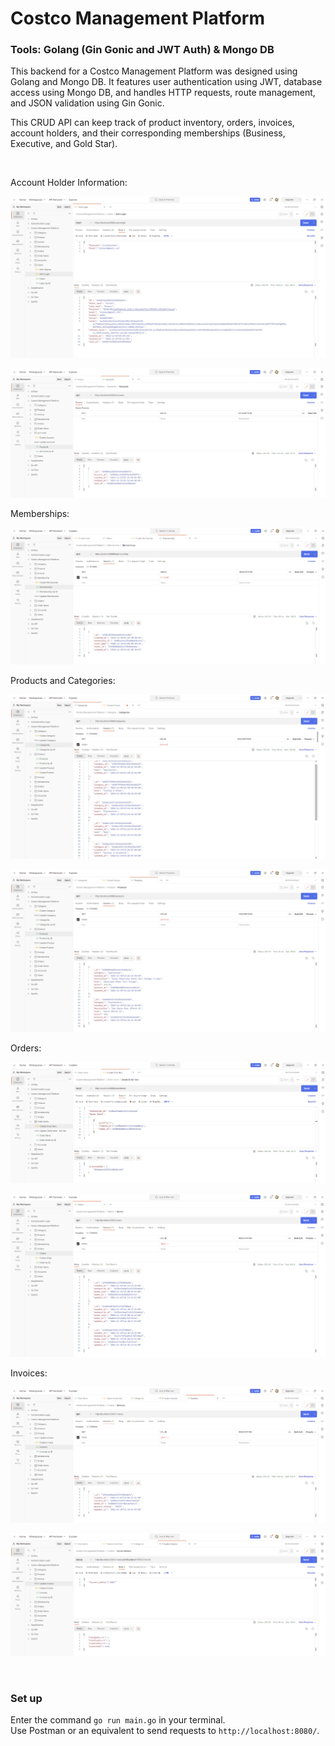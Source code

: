 # Costco Management Platform

### Tools: Golang (Gin Gonic and JWT Auth) & Mongo DB

This backend for a Costco Management Platform was designed using Golang and Mongo DB. It features user authentication using JWT, database access using Mongo DB, and handles HTTP requests, route management, and JSON validation using Gin Gonic.

This CRUD API can keep track of product inventory, orders, invoices, account holders, and their corresponding memberships (Business, Executive, and Gold Star).

<br>

Account Holder Information:

![My Image](images/Users.png)

![My Image](images/Accounts.png)

Memberships:

![My Image](images/Memberships.png)

Products and Categories:

![My Image](images/Categories.png)

![My Image](images/Products.png)

Orders:

![My Image](images/OrderItem.png)

![My Image](images/Orders.png)

Invoices:

![My Image](images/Invoices.png)

![My Image](images/Update_Invoice.png)

<br>

### Set up

Enter the command `go run main.go` in your terminal. <br>
Use Postman or an equivalent to send requests to `http://localhost:8080/`.
